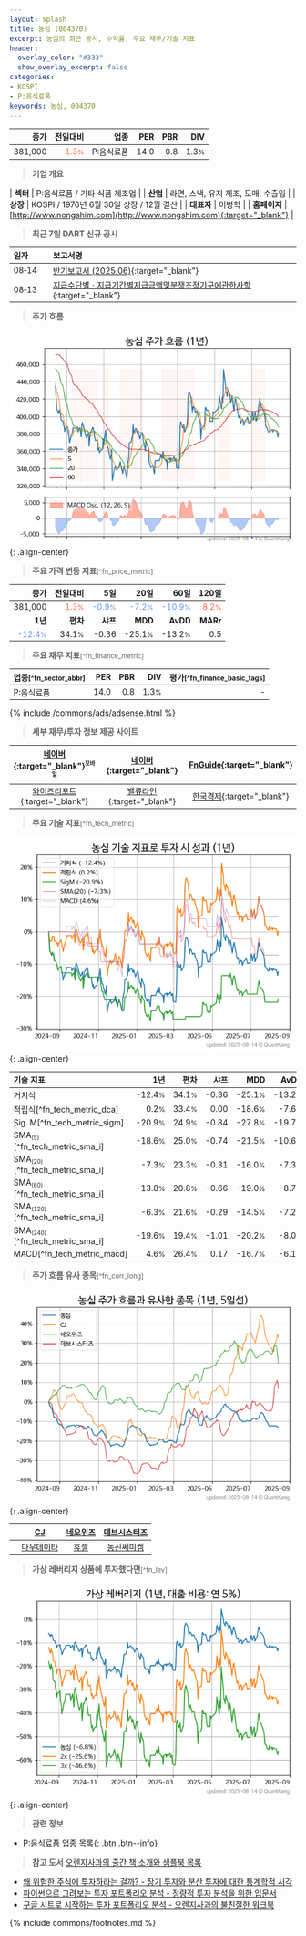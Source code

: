 ```yaml
---
layout: splash
title: 농심 (004370)
excerpt: 농심의 최근 공시, 수익률, 주요 재무/기술 지표
header:
  overlay_color: "#333"
  show_overlay_excerpt: false
categories:
- KOSPI
- P:음식료품
keywords: 농심, 004370
---
```


| **종가** | **전일대비** | **업종** | **PER** | **PBR** | **DIV** |
| -------: | -----------: | -------: | ------: | ------: | ------: |
| 381,000 | <span style="color: tomato">1.3<small>%</small></span> | P:음식료품 | 14.0 | 0.8 | 1.3<small>%</small> |

<!-- more -->


> **기업 개요**<a id="company"></a>

| <span style="white-space:nowrap;">**섹터**</span> | P:음식료품 / 기타 식품 제조업 |
| <span style="white-space:nowrap;">**산업**</span> | 라면, 스낵, 유지 제조, 도매, 수출입 |
| <span style="white-space:nowrap;">**상장**</span> | KOSPI / 1976년 6월 30일 상장 / 12월 결산 |
| <span style="white-space:nowrap;">**대표자**</span> | 이병학 |
| <span style="white-space:nowrap;">**홈페이지**</span> | [http://www.nongshim.com](http://www.nongshim.com){:target="_blank"} |


> **최근 7일 DART 신규 공시**<a id="dart"></a>

| **일자** |      | **보고서명** |
| :------- | :--- | :----------- |
| 08&#x2011;14 | | [반기보고서 (2025.06)](https://dart.fss.or.kr/dsaf001/main.do?rcpNo=20250814002291){:target="_blank"} |
| 08&#x2011;13 | | [지급수단별ㆍ지급기간별지급금액및분쟁조정기구에관한사항](https://dart.fss.or.kr/dsaf001/main.do?rcpNo=20250813000050){:target="_blank"} |


> **주가 흐름**<a id="price"></a>

![004370](/stock/images/004370.png){: .align-center}


> **주요 가격 변동 지표**<small>[^fn_price_metric]</small>

| **종가** | **전일대비** | **5일** | **20일** | **60일** | **120일** |
| -------: | -----------: | ------: | -------: | -------: | --------: |
| 381,000 | <span style="color: tomato">1.3<small>%</small></span> | <span style="color: cornflowerblue">-0.9<small>%</small></span> | <span style="color: cornflowerblue">-7.2<small>%</small></span> | <span style="color: cornflowerblue">-10.9<small>%</small></span> | <span style="color: tomato">8.2<small>%</small></span> |
| **1년** | **편차** | **샤프** | **MDD** | **AvDD** | **MARr** |
| <span style="color: cornflowerblue">-12.4<small>%</small></span> | 34.1<small>%</small> | -0.36 | -25.1<small>%</small> | -13.2<small>%</small> | 0.5 |


> **주요 재무 지표**<small>[^fn_finance_metric]</small>

| **업종**<small>[^fn_sector_abbr]</small> | **PER** | **PBR** | **DIV** | **평가**<small>[^fn_finance_basic_tags]</small> |
| :--------------------------------------- | ------: | ------: | ------: | ----------------------------------------------: |
| P:음식료품 | 14.0 | 0.8 | 1.3<small>%</small> | - |



{% include /commons/ads/adsense.html %}

> **세부 재무/투자 정보 제공 사이트**

| [네이버](https://m.stock.naver.com/domestic/stock/004370/finance/summary){:target="_blank"}<sup><small>모바일</small></sup> | [네이버](https://finance.naver.com/item/coinfo.naver?code=004370){:target="_blank"} | [FnGuide](https://comp.fnguide.com/SVO2/ASP/SVD_Invest.asp?gicode=A004370&MenuYn=Y){:target="_blank"} |
| :---: | :---: | :---: |
| [와이즈리포트](https://comp.wisereport.co.kr/company/c1040001.aspx?cmp_cd=004370){:target="_blank"} | [밸류라인](https://www.valueline.co.kr/finance/summary/004370){:target="_blank"} | [한국경제](https://markets.hankyung.com/stock/004370/financial-summary){:target="_blank"} |


> **주요 기술 지표**<small>[^fn_tech_metric]</small>


![004370](/stock/images/004370_tech.png){: .align-center}

| **기술 지표** | **1년** | **편차** | **샤프** | **MDD** | **AvDD** |
| :------------ | ------: | -----------: | -------: | ------: | -------: |
| 거치식 | -12.4<small>%</small> | 34.1<small>%</small> | -0.36 | -25.1<small>%</small> | -13.2<small>%</small> |
| 적립식[^fn_tech_metric_dca] | 0.2<small>%</small> | 33.4<small>%</small> | 0.00 | -18.6<small>%</small> | -7.6<small>%</small> |
| Sig. M[^fn_tech_metric_sigm] | -20.9<small>%</small> | 24.9<small>%</small> | -0.84 | -27.8<small>%</small> | -19.7<small>%</small> |
| SMA<small><sub>(5)</sub></small>[^fn_tech_metric_sma_i] | -18.6<small>%</small> | 25.0<small>%</small> | -0.74 | -21.5<small>%</small> | -10.6<small>%</small> |
| SMA<small><sub>(20)</sub></small>[^fn_tech_metric_sma_i] | -7.3<small>%</small> | 23.3<small>%</small> | -0.31 | -16.0<small>%</small> | -7.3<small>%</small> |
| SMA<small><sub>(60)</sub></small>[^fn_tech_metric_sma_i] | -13.8<small>%</small> | 20.8<small>%</small> | -0.66 | -19.0<small>%</small> | -8.7<small>%</small> |
| SMA<small><sub>(120)</sub></small>[^fn_tech_metric_sma_i] | -6.3<small>%</small> | 21.6<small>%</small> | -0.29 | -14.5<small>%</small> | -7.2<small>%</small> |
| SMA<small><sub>(240)</sub></small>[^fn_tech_metric_sma_i] | -19.6<small>%</small> | 19.4<small>%</small> | -1.01 | -20.2<small>%</small> | -8.0<small>%</small> |
| MACD[^fn_tech_metric_macd] | 4.6<small>%</small> | 26.4<small>%</small> | 0.17 | -16.7<small>%</small> | -6.1<small>%</small> |


> **주가 흐름 유사 종목**<a id="corr"></a><small>[^fn_corr_long]</small>

![004370](/stock/images/004370_corr.png){: .align-center}

|       | [CJ](/001040/) | [네오위즈](/095660/) | [데브시스터즈](/194480/) |
| :---: | :------------------------------------: | :------------------------------------: | :------------------------------------: |
|       | [다우데이타](/032190/) | [휴젤](/145020/) | [동진쎄미켐](/005290/) |


> **가상 레버리지 상품에 투자했다면**<a id="2x"></a><small>[^fn_lev]</small>

![004370](/stock/images/004370_2x.png){: .align-center}


> **관련 정보**

- [P:음식료품 업종 목록](/stats/sector/kospi_업종_음식료품_종목/){: .btn .btn--info}

> **참고 도서** [오렌지사과의 출간 책 소개와 샘플북 목록](https://kongdori.tistory.com/691)

- [왜 위험한 주식에 투자하라는 걸까? - 장기 투자와 분산 투자에 대한 통계학적 시각](https://kongdori.tistory.com/421)
- [파이썬으로 그려보는 투자 포트폴리오 분석  - 정량적 투자 분석을 위한 입문서](https://kongdori.tistory.com/643)
- [구글 시트로 시작하는 투자 포트폴리오 분석 - 오렌지사과의 불친절한 워크북](https://kongdori.tistory.com/449)


{% include commons/footnotes.md %}
